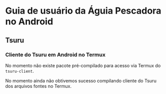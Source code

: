 # Guia de usuário da Águia Pescadora no Android

## Tsuru

### Cliente do Tsuru em Android no Termux

No momento não existe pacote pré-compilado para acesso via Termux do
`tsuru-client`.

No momento ainda não obtivemos sucesso compilando cliente do Tsuru dos arquivos
fontes no Termux.
